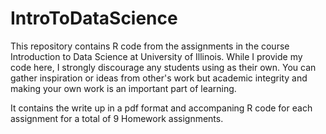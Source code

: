 # IntroToDataScience
This repository contains R code from the assignments in the course Introduction to Data Science at University of Illinois. While I provide my code here, I strongly discourage any students using as their own. You can gather inspiration or ideas from other's work but academic integrity and making your own work is an important part of learning.


It contains the write up in a pdf format and accompaning R code for each assignment for a total of 9 Homework assignments. 
